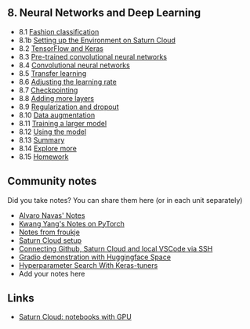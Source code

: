 ## 8. Neural Networks and Deep Learning

- 8.1 [Fashion classification](01-fashion-classification.md)
- 8.1b [Setting up the Environment on Saturn Cloud](01b-saturn-cloud.md)
- 8.2 [TensorFlow and Keras](02-tensorflow-keras.md)
- 8.3 [Pre-trained convolutional neural networks](03-pretrained-models.md)
- 8.4 [Convolutional neural networks](04-conv-neural-nets.md)
- 8.5 [Transfer learning](05-transfer-learning.md)
- 8.6 [Adjusting the learning rate](06-learning-rate.md)
- 8.7 [Checkpointing](07-checkpointing.md)
- 8.8 [Adding more layers](08-more-layers.md)
- 8.9 [Regularization and dropout](09-dropout.md)
- 8.10 [Data augmentation](10-augmentation.md)
- 8.11 [Training a larger model](11-large-model.md)
- 8.12 [Using the model](12-using-model.md)
- 8.13 [Summary](13-summary.md)
- 8.14 [Explore more](14-explore-more.md)
- 8.15 [Homework](homework.md)

## Community notes

Did you take notes? You can share them here (or in each unit separately)

* [Alvaro Navas' Notes](https://github.com/ziritrion/ml-zoomcamp/blob/main/notes/08_deep_learning.md)
* [Kwang Yang's Notes on PyTorch](https://github.com/kwangyy/ml-zoomcamp/blob/main/Week%208%20Code/Week%208%20-%20Deep%20Learning%20but%20PyTorch.ipynb)
* [Notes from froukje](https://github.com/froukje/ml-zoomcamp/blob/main/week8/Lecture_week_8.ipynb)
* [Saturn Cloud setup](https://github.com/dimzachar/mlzoomcamp/blob/master/Notes/saturn.md)
* [Connecting Github, Saturn Cloud and local VSCode via SSH](https://github.com/MemoonaTahira/MLZoomcamp2022/tree/main/Notes/Week_8-Deep_Learning)
* [Gradio demonstration with Huggingface Space](https://github.com/yusyel/guides/tree/master/huggingface#gradio-demonstration-with-huggingface-space)
* [Hyperparameter Search With Keras-tuners](https://github.com/yusyel/guides/tree/master/keras%20tuner)
* Add your notes here

## Links

* [Saturn Cloud: notebooks with GPU](https://bit.ly/saturn-mlzoomcamp)
